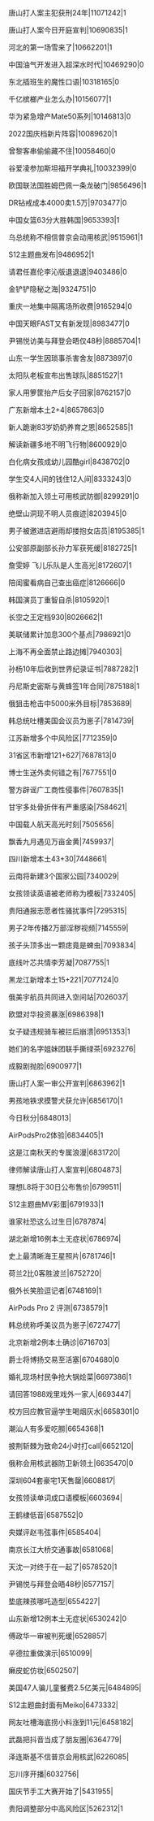 唐山打人案主犯获刑24年|11071242|1

唐山打人案今日开庭宣判|10690835|1

河北的第一场雪来了|10662201|1

中国油气开发进入超深水时代|10469290|0

东北插班生的魔性口语|10318165|0

千亿槟榔产业怎么办|10156077|1

华为紧急增产Mate50系列|10146813|0

2022国庆档新片阵容|10089620|1

曾黎客串偷偷藏不住|10058460|0

谷爱凌参加斯坦福开学典礼|10032399|0

欧国联法国胜姆巴佩一条龙破门|9856496|1

DR钻戒成本4000卖1.5万|9703477|0

中国女篮63分大胜韩国|9653393|1

乌总统称不相信普京会动用核武|9515961|1

S12主题曲发布|9486952|1

请君任嘉伦李沁版退退退|9403486|0

金铲铲隐秘之海|9324751|0

重庆一地集中隔离场所收费|9165294|0

中国天眼FAST又有新发现|8983477|0

尹锡悦访美与拜登会晤仅48秒|8885704|1

山东一学生因琐事杀害舍友|8873897|0

太阳队老板宣布出售球队|8851527|1

家人用箩筐抬产后女子回家|8762157|0

广东新增本土2+4|8657863|0

新人跪谢83岁奶奶养育之恩|8652585|1

解读新疆多地不明飞行物|8600929|0

白化病女孩成幼儿园酷girl|8438702|0

学生交4人间的钱住12人间|8333243|0

俄称新加入领土可用核武防御|8299291|0

绝壁山洞现不明人员痕迹|8203945|0

男子被邀进店避雨却搂抱女店员|8195385|1

公安部原副部长孙力军获死缓|8182725|1

詹雯婷 飞儿乐队是人生高光|8172607|1

陪闺蜜看病自己查出癌症|8126666|0

韩国演员丁重智自杀|8105920|1

长空之王定档930|8026662|1

美联储累计加息300个基点|7986921|0

上海不再全面禁止路边摊|7940303|

孙杨10年后收到世界纪录证书|7887282|1

丹尼斯史密斯与黄蜂签1年合同|7875188|1

俄狙击枪击中5000米外目标|7853689|

韩总统吐槽美国会议员为崽子|7814739|

江苏新增多个中风险区|7712359|0

31省区市新增121+627|7687813|0

博士生送外卖何错之有|7677551|0

警方辟谣广工商性侵事件|7607835|1

甘宇多处骨折伴有严重感染|7584621|

中国载人航天高光时刻|7505656|

飘香九月遇见万亩金黄|7459937|

四川新增本土43+30|7448661|

云南将新建3个国家公园|7340029|

女孩领读英语被老师称为模板|7332405|

贵阳通报志愿者性骚扰事件|7295315|

男子2年传播2万部淫秽视频|7145559|

孩子头顶多出一颗痣竟是蜱虫|7093834|

底线叶芯共情李芳凝|7087755|1

黑龙江新增本土15+221|7077124|0

俄美宇航员共同进入空间站|7026037|

欧盟对华投资暴涨|6986398|1

女子疑违规骑车被拦后崩溃|6951353|1

她们的名字姐妹团联手撕绿茶|6923276|

成毅剧抛脸|6900977|1

唐山打人案一审公开宣判|6863962|1

男孩地铁求摸警犬获允许|6856170|1

今日秋分|6848013|

AirPodsPro2体验|6834405|1

这是江南秋天的专属浪漫|6831720|

律师解读唐山打人案宣判|6804873|

理想L8将于30日公布售价|6799511|

S12主题曲MV彩蛋|6791933|1

谁家社恐这么过生日|6787874|

湖北新增16例本土无症状|6786974|

史上最清晰海王星照片|6781746|1

荷兰2比0客胜波兰|6752720|

俄外长笑脸逗记者|6748169|1

AirPods Pro 2 评测|6738579|1

韩总统称呼美议员为崽子|6727477|

北京新增2例本土确诊|6716703|

爵士将博扬交易至活塞|6704680|0

婚礼现场村民争抢大锅烩菜|6697386|1

请回答1988戏里戏外一家人|6693447|

校方回应教官逼学生喝烟灰水|6658301|0

潮汕人有多爱吃朥|6654368|1

披荆斩棘为致命24小时打call|6652120|

俄称会用核武器防卫新领土|6635470|0

深圳604套豪宅1天售罄|6608817|

女孩领读单词成口语模板|6603694|

王鹤棣低音|6587552|0

央媒评赵韦弦事件|6585404|

南京长江大桥交通事故|6581068|

天沈一对终于在一起了|6578520|1

尹锡悦与拜登会晤48秒|6577157|

垫底辣孩哪吒造型|6554227|

山东新增12例本土无症状|6530242|0

傅政华一审被判死缓|6528857|

辛德拉重做演示|6510099|

癞皮蛇仿妆|6502507|

美国47人骗儿童餐费2.5亿美元|6484895|

S12主题曲封面有Meiko|6473332|

网友吐槽海底捞小料涨到11元|6458182|

武磊把抖音当成了朋友圈|6364779|

泽连斯基不信普京会用核武|6226085|

忘川序开播|6032756|

国庆节手工大赛开始了|5431955|

贵阳调整部分中高风险区|5262312|1

